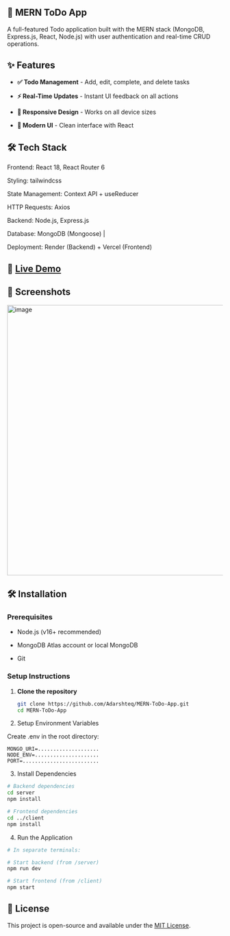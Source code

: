 ## 📝 MERN ToDo App

A full-featured Todo application built with the MERN stack (MongoDB, Express.js, React, Node.js) with user authentication and real-time CRUD operations.

## ✨ Features

- **✅ Todo Management** - Add, edit, complete, and delete tasks

- **⚡ Real-Time Updates** - Instant UI feedback on all actions

- **📱 Responsive Design** - Works on all device sizes

- **🎨 Modern UI** - Clean interface with React 

## 🛠 Tech Stack

Frontend: React 18, React Router 6 

Styling: tailwindcss 

State Management: Context API + useReducer

HTTP Requests: Axios

Backend: Node.js, Express.js     

Database: MongoDB (Mongoose)       |

Deployment: Render (Backend) + Vercel (Frontend) 

## 🚀 [Live Demo](https://mern-todo-app-wglw.onrender.com)

## 📸 Screenshots

<img width="818" height="631" alt="image" src="https://github.com/user-attachments/assets/f52ecef6-54db-4b97-b1f8-1e900f775892" />

## 🛠 Installation

### Prerequisites

- Node.js (v16+ recommended)

- MongoDB Atlas account or local MongoDB

- Git

### Setup Instructions

1. **Clone the repository**
   ```bash
   git clone https://github.com/Adarshteq/MERN-ToDo-App.git
   cd MERN-ToDo-App 

2. Setup Environment Variables

Create .env in the root directory:

```env
MONGO_URI=....................
NODE_ENV=.....................
PORT=.........................
```

3. Install Dependencies

```bash
# Backend dependencies
cd server
npm install

# Frontend dependencies
cd ../client
npm install
```

4. Run the Application

```bash
# In separate terminals:

# Start backend (from /server)
npm run dev

# Start frontend (from /client)
npm start
```

## 📄 License

This project is open-source and available under the [MIT License](LICENCE.md).


